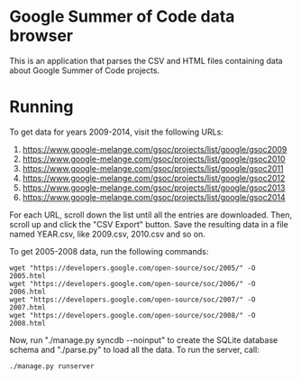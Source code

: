 Google Summer of Code data browser
==================================

This is an application that parses the CSV and HTML files containing data about
Google Summer of Code projects.

Running
=======

To get data for years 2009-2014, visit the following URLs:

1. https://www.google-melange.com/gsoc/projects/list/google/gsoc2009
2. https://www.google-melange.com/gsoc/projects/list/google/gsoc2010
3. https://www.google-melange.com/gsoc/projects/list/google/gsoc2011
4. https://www.google-melange.com/gsoc/projects/list/google/gsoc2012
5. https://www.google-melange.com/gsoc/projects/list/google/gsoc2013
6. https://www.google-melange.com/gsoc/projects/list/google/gsoc2014

For each URL, scroll down the list until all the entries are downloaded. Then,
scroll up and click the "CSV Export" button. Save the resulting data in a file
named YEAR.csv, like 2009.csv, 2010.csv and so on.

To get 2005-2008 data, run the following commands:

```
wget "https://developers.google.com/open-source/soc/2005/" -O 2005.html
wget "https://developers.google.com/open-source/soc/2006/" -O 2006.html
wget "https://developers.google.com/open-source/soc/2007/" -O 2007.html
wget "https://developers.google.com/open-source/soc/2008/" -O 2008.html
```

Now, run "./manage.py syncdb --noinput" to create the SQLite database schema
and "./parse.py" to load all the data. To run the server, call:

```
./manage.py runserver
```

